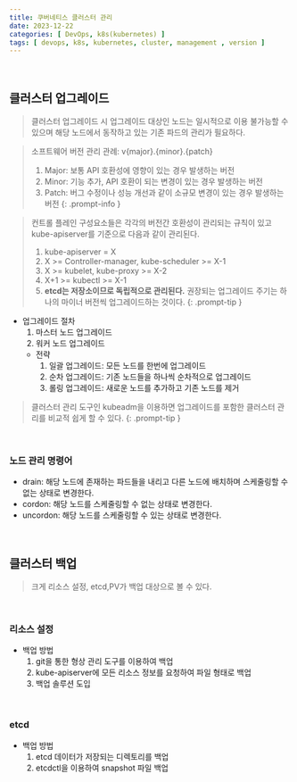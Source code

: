 ```yaml
---
title: 쿠버네티스 클러스터 관리
date: 2023-12-22
categories: [ DevOps, k8s(kubernetes) ]
tags: [ devops, k8s, kubernetes, cluster, management , version ]
---
```


<br>

## 클러스터 업그레이드

> 클러스터 업그레이드 시 업그레이드 대상인 노드는 일시적으로 이용 불가능할 수 있으며 해당 노드에서 동작하고 있는 기존 파드의 관리가 필요하다.

> 소프트웨어 버전 관리 관례: v{major}.{minor}.{patch}
> 1. Major: 보통 API 호환성에 영향이 있는 경우 발생하는 버전
> 2. Minor: 기능 추가, API 호환이 되는 변경이 있는 경우 발생하는 버전
> 3. Patch: 버그 수정이나 성능 개선과 같이 소규모 변경이 있는 경우 발생하는 버전
{: .prompt-info }

> 컨트롤 플레인 구성요소들은 각각의 버전간 호환성이 관리되는 규칙이 있고 kube-apiserver를 기준으로 다음과 같이 관리된다.
> 1. kube-apiserver = X
> 2. X >= Controller-manager, kube-scheduler >= X-1
> 3. X >= kubelet, kube-proxy >= X-2
> 4. X+1 >= kubectl >= X-1
> 5. **etcd는 저장소이므로 독립적으로 관리된다.**
> 권장되는 업그레이드 주기는 하나의 마이너 버전씩 업그레이드하는 것이다.
{: .prompt-tip }

- 업그레이드 절차
  1. 마스터 노드 업그레이드
  2.  워커 노드 업그레이드
    - 전략
      1. 일괄 업그레이드: 모든 노드를 한번에 업그레이드
      2. 순차 업그레이드: 기존 노드들을 하나씩 순차적으로 업그레이드
      3. 롤링 업그레이드: 새로운 노드를 추가하고 기존 노드를 제거

> 클러스터 관리 도구인 kubeadm을 이용하면 업그레이드를 포함한 클러스터 관리를 비교적 쉽게 할 수 있다.
{: .prompt-tip }

<br>

### 노드 관리 명령어

- drain: 해당 노드에 존재하는 파드들을 내리고 다른 노드에 배치하며 스케줄링할 수 없는 상태로 변경한다.
- cordon: 해당 노드를 스케줄링할 수 없는 상태로 변경한다.
- uncordon: 해당 노드를 스케줄링할 수 있는 상태로 변경한다.

<br>

## 클러스터 백업

> 크게 리소스 설정, etcd,PV가 백업 대상으로 볼 수 있다.

<br>

### 리소스 설정

- 백업 방법
  1. git을 통한 형상 관리 도구를 이용하여 백업
  2. kube-apiserver에 모든 리소스 정보를 요청하여 파일 형태로 백업
  3. 백업 솔루션 도입

<br>

### etcd

- 백업 방법
  1. etcd 데이터가 저장되는 디렉토리를 백업
  2. etcdctl을 이용하여 snapshot 파일 백업
